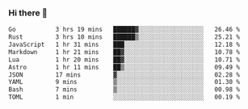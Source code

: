 ### Hi there 👋
<!--START_SECTION:waka-->

```txt
Go           3 hrs 19 mins   ██████▓░░░░░░░░░░░░░░░░░░   26.46 %
Rust         3 hrs 10 mins   ██████▒░░░░░░░░░░░░░░░░░░   25.21 %
JavaScript   1 hr 31 mins    ███░░░░░░░░░░░░░░░░░░░░░░   12.18 %
Markdown     1 hr 21 mins    ██▓░░░░░░░░░░░░░░░░░░░░░░   10.78 %
Lua          1 hr 20 mins    ██▓░░░░░░░░░░░░░░░░░░░░░░   10.71 %
Astro        1 hr 11 mins    ██▒░░░░░░░░░░░░░░░░░░░░░░   09.49 %
JSON         17 mins         ▓░░░░░░░░░░░░░░░░░░░░░░░░   02.28 %
YAML         9 mins          ▒░░░░░░░░░░░░░░░░░░░░░░░░   01.30 %
Bash         7 mins          ▒░░░░░░░░░░░░░░░░░░░░░░░░   00.98 %
TOML         1 min           ░░░░░░░░░░░░░░░░░░░░░░░░░   00.19 %
```

<!--END_SECTION:waka-->

<!--
**YoganshSharma/YoganshSharma** is a ✨ _special_ ✨ repository because its `README.md` (this file) appears on your GitHub profile.

Here are some ideas to get you started:

- 🔭 I’m currently working on ...
- 🌱 I’m currently learning ...
- 👯 I’m looking to collaborate on ...
- 🤔 I’m looking for help with ...
- 💬 Ask me about ...
- 📫 How to reach me: ...
- 😄 Pronouns: ...
- ⚡ Fun fact: ...
-->
